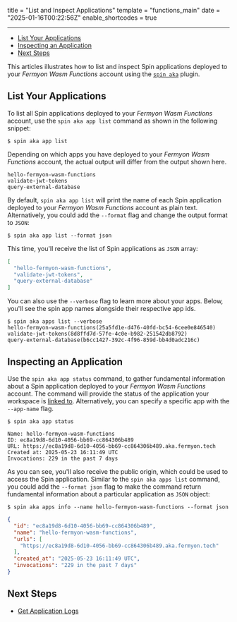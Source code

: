 title = "List and Inspect Applications"
template = "functions_main"
date = "2025-01-16T00:22:56Z"
enable_shortcodes = true

---
- [List Your Applications](#list-your-applications)
- [Inspecting an Application](#inspecting-an-application)
- [Next Steps](#next-steps)

This articles illustrates how to list and inspect Spin applications deployed to your _Fermyon Wasm Functions_ account using the [`spin aka`](deploy/#install-the-aka-plugin) plugin.

## List Your Applications

To list all Spin applications deployed to your _Fermyon Wasm Functions_ account, use the `spin aka app list` command as shown in the following snippet:

<!-- @selectiveCpy -->

```console
$ spin aka app list
```

Depending on which apps you have deployed to your _Fermyon Wasm Functions_ account, the actual output will differ from the output shown here.

<!-- @nocpy -->

```console
hello-fermyon-wasm-functions
validate-jwt-tokens
query-external-database
```

By default, `spin aka app list` will print the name of each Spin application deployed to your _Fermyon Wasm Functions_ account as plain text. Alternatively, you could add the `--format` flag and change the output format to `JSON`:

<!-- @selectiveCpy -->

```console
$ spin aka app list --format json
```

This time, you'll receive the list of Spin applications as `JSON` array:

<!-- @nocpy -->

```json
[
  "hello-fermyon-wasm-functions",
  "validate-jwt-tokens",
  "query-external-database"
]
```

You can also use the `--verbose` flag to learn more about your apps. Below, you'll see the spin app names alongside their respective app ids.

```console
$ spin aka apps list --verbose
hello-fermyon-wasm-functions(25a5fd1e-d476-40fd-bc54-6cee0e846540)
validate-jwt-tokens(8d8ffd7d-57fe-4c0e-b982-251542db8792)
query-external-database(b6cc1427-392c-4f96-859d-bb4d0adc216c)
```

## Inspecting an Application

Use the `spin aka app status` command, to gather fundamental information about a Spin application deployed to your _Fermyon Wasm Functions_ account. The command will provide the status of the application your workspace is [linked to](app-linking). Alternatively, you can specify a specific app with the `--app-name` flag.

<!-- @selectiveCpy -->

```console
$ spin aka app status
```

<!-- @nocpy -->

```console
Name: hello-fermyon-wasm-functions
ID: ec8a19d8-6d10-4056-bb69-cc864306b489
URL: https://ec8a19d8-6d10-4056-bb69-cc864306b489.aka.fermyon.tech
Created at: 2025-05-23 16:11:49 UTC
Invocations: 229 in the past 7 days
```

As you can see, you'll also receive the public origin, which could be used to access the Spin application. Similar to the `spin aka apps list` command, you could add the `--format json` flag to make the command return fundamental information about a particular application as `JSON` object:

<!-- @selectiveCpy -->
```console
$ spin aka apps info --name hello-fermyon-wasm-functions --format json
```

<!-- @nocpy -->

```json
{
  "id": "ec8a19d8-6d10-4056-bb69-cc864306b489",
  "name": "hello-fermyon-wasm-functions",
  "urls": [
    "https://ec8a19d8-6d10-4056-bb69-cc864306b489.aka.fermyon.tech"
  ],
  "created_at": "2025-05-23 16:11:49 UTC",
  "invocations": "229 in the past 7 days"
}
```

## Next Steps

- [Get Application Logs](get-logs)
